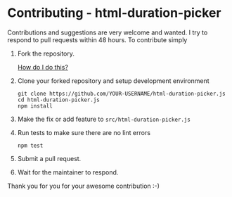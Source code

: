 Contributing - html-duration-picker
=======

Contributions and suggestions are very welcome and wanted. I try to respond to pull requests within 48 hours. To contribute simply

1. Fork the repository.

	[How do I do this?](https://help.github.com/en/github/getting-started-with-github/fork-a-repo#fork-an-example-repository)

2. Clone your forked repository and setup development environment

	```
	git clone https://github.com/YOUR-USERNAME/html-duration-picker.js
	cd html-duration-picker.js
	npm install
	```

3. Make the fix or add feature to ```src/html-duration-picker.js```

4. Run tests to make sure there are no lint errors

	```
	npm test
	```

5. Submit a pull request.

6. Wait for the maintainer to respond. 

Thank you for you for your awesome contribution :-)